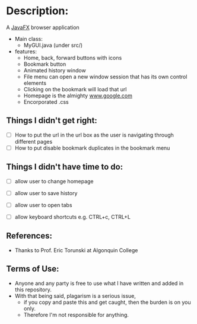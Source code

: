 # Description:
A [JavaFX](http://docs.oracle.com/javase/8/javafx/get-started-tutorial/jfx-overview.htm#JFXST784) browser application
  - Main class: 
    - MyGUI.java (under src/)
  - features: 
    - Home, back, forward buttons with icons
    - Bookmark button
    - Animated history window
    - File menu can open a new window session that has its own control elements
    - Clicking on the bookmark will load that url
    - Homepage is the almighty www.google.com
    - Encorporated .css
    
## Things I didn't get right:
  - [ ] How to put the url in the url box as the user is navigating through different pages
  - [ ] How to put disable bookmark duplicates in the bookmark menu

## Things I didn't have time to do:
  - [ ] allow user to change homepage
  - [ ] allow user to save history 
  - [ ] allow user to open tabs
  - [ ] allow keyboard shortcuts e.g. CTRL+c, CTRL+L
    
    
## References:
* Thanks to Prof. Eric Torunski at Algonquin College
    
## Terms of Use:
* Anyone and any party is free to use what I have written and added in this repository. 
* With that being said, plagarism is a serious issue, 
  - if you copy and paste this and get caught, then the burden is on you only. 
  - Therefore I'm not responsible for anything.
    
	
